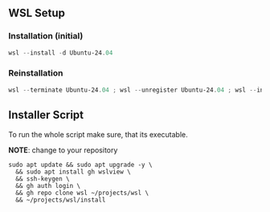 
## WSL Setup
### Installation (initial)

```powershell
wsl --install -d Ubuntu-24.04
```

### Reinstallation

```powershell
wsl --terminate Ubuntu-24.04 ; wsl --unregister Ubuntu-24.04 ; wsl --install -d Ubuntu-24.04
```
## Installer Script

To run the whole script make sure, that its executable.

**NOTE**:
change to your repository

```
sudo apt update && sudo apt upgrade -y \
  && sudo apt install gh wslview \
  && ssh-keygen \
  && gh auth login \
  && gh repo clone wsl ~/projects/wsl \
  && ~/projects/wsl/install
```

